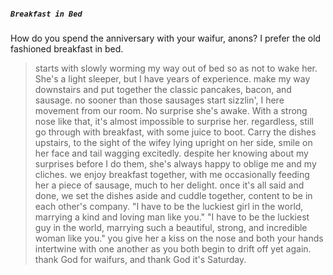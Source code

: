##### `Breakfast in Bed`
How do you spend the anniversary with your waifur, anons? I prefer the old fashioned breakfast in bed.

>starts with slowly worming my way out of bed so as not to wake her. She's a light sleeper, but I have years of experience.
>make my way downstairs and put together the classic pancakes, bacon, and sausage.
>no sooner than those sausages start sizzlin', I here movement from our room. No surprise she's awake. With a strong nose like that, it's almost impossible to surprise her.
>regardless, still go through with breakfast, with some juice to boot. Carry the dishes upstairs, to the sight of the wifey lying upright on her side, smile on her face and tail wagging excitedly.
>despite her knowing about my surprises before I do them, she's always happy to oblige me and my cliches.
>we enjoy breakfast together, with me occasionally feeding her a piece of sausage, much to her delight.
>once it's all said and done, we set the dishes aside and cuddle together, content to be in each other's company.
>"I have to be the luckiest girl in the world, marrying a kind and loving man like you."
>"I have to be the luckiest guy in the world, marrying such a beautiful, strong, and incredible woman like you."
>you give her a kiss on the nose and both your hands intertwine with one another as you both begin to drift off yet again.
>thank God for waifurs, and thank God it's Saturday.